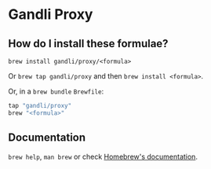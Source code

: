 # Gandli Proxy

## How do I install these formulae?

`brew install gandli/proxy/<formula>`

Or `brew tap gandli/proxy` and then `brew install <formula>`.

Or, in a `brew bundle` `Brewfile`:

```ruby
tap "gandli/proxy"
brew "<formula>"
```

## Documentation

`brew help`, `man brew` or check [Homebrew's documentation](https://docs.brew.sh).
